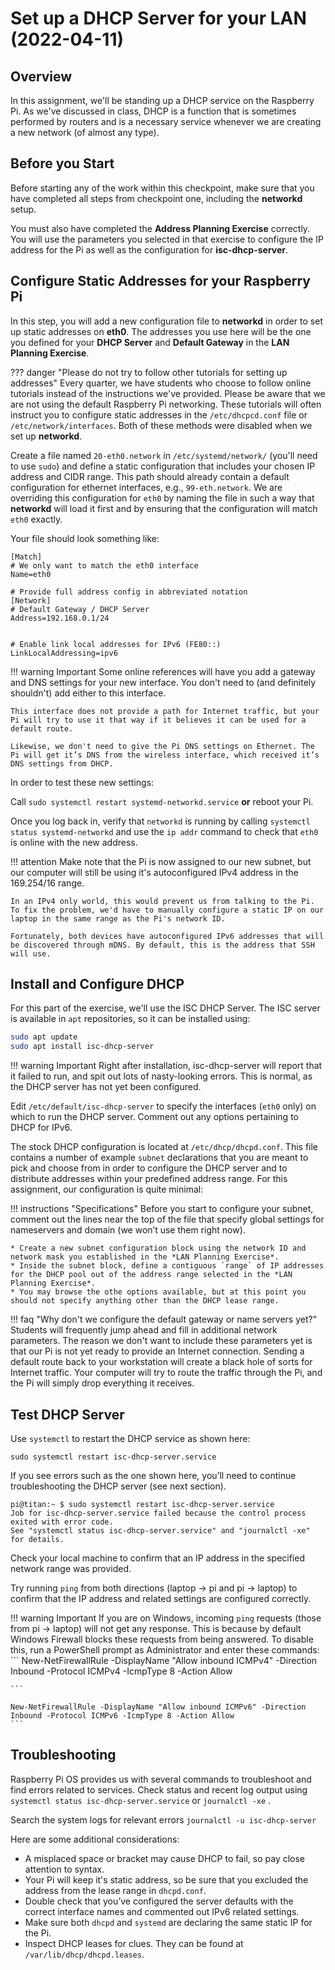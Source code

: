 # Set up a DHCP Server for your LAN (2022-04-11)

## Overview
In this assignment, we'll be standing up a DHCP service on the Raspberry Pi. As we've discussed in class, DHCP is a function that is sometimes performed by routers and is a necessary service whenever we are creating a new network (of almost any type). 

## Before you Start

Before starting any of the work within this checkpoint, make sure that you have completed all steps from checkpoint one, including the **networkd** setup.

You must also have completed the **Address Planning Exercise** correctly. You will use the parameters you selected in that exercise to configure the IP address for the Pi as well as the configuration for **isc-dhcp-server**.


## Configure Static Addresses for your Raspberry Pi

In this step, you will add a new configuration file to **networkd** in order to set up static addresses on **eth0**. The addresses you use here will be the one you defined for your **DHCP Server** and **Default Gateway** in the **LAN Planning Exercise**.

??? danger "Please do not try to follow other tutorials for setting up addresses"
    Every quarter, we have students who choose to follow online tutorials instead of the instructions we've provided. Please be aware that we are not using the default Raspberry Pi networking. These tutorials will often instruct you to configure static addresses in the `/etc/dhcpcd.conf` file or `/etc/network/interfaces`. Both of these methods were disabled when we set up **networkd**.

Create a file named `20-eth0.network` in  `/etc/systemd/network/` (you'll need to use `sudo`) and define a static configuration that includes your chosen IP address and CIDR range. This path should already contain a default configuration for ethernet interfaces, e.g., `99-eth.network`. We are overriding this configuration for `eth0` by naming the file in such a way that **networkd** will load it first and by ensuring that the configuration will match `eth0` exactly.

Your file should look something like:

```
[Match]
# We only want to match the eth0 interface
Name=eth0

# Provide full address config in abbreviated notation
[Network]
# Default Gateway / DHCP Server
Address=192.168.0.1/24


# Enable link local addresses for IPv6 (FE80::)
LinkLocalAddressing=ipv6
```

!!! warning Important 
    Some online references will have you add a gateway and DNS settings for your new interface. You don't need to (and definitely shouldn't) add either to this interface. 
    
    This interface does not provide a path for Internet traffic, but your Pi will try to use it that way if it believes it can be used for a default route.
    
    Likewise, we don't need to give the Pi DNS settings on Ethernet. The Pi will get it’s DNS from the wireless interface, which received it’s DNS settings from DHCP. 


In order to test these new settings:

Call `sudo systemctl restart systemd-networkd.service` **or** reboot your Pi.

Once you log back in, verify that `networkd` is running by calling `systemctl status systemd-networkd` and use the `ip addr` command to check that `eth0` is online with the new address.

!!! attention
    Make note that the Pi is now assigned to our new subnet, but our computer will still be using it's autoconfigured IPv4 address in the 169.254/16 range.

    In an IPv4 only world, this would prevent us from talking to the Pi. To fix the problem, we'd have to manually configure a static IP on our laptop in the same range as the Pi's network ID.
    
    Fortunately, both devices have autoconfigured IPv6 addresses that will be discovered through mDNS. By default, this is the address that SSH will use.

## Install and Configure DHCP
For this part of the exercise, we'll use the ISC DHCP Server. The ISC server is available in `apt` repositories, so it can be installed using:

```bash
sudo apt update
sudo apt install isc-dhcp-server
```

!!! warning Important
    Right after installation, isc-dhcp-server will report that it failed to run, and spit out lots of nasty-looking errors. This is normal, as the DHCP server has not yet been configured.

Edit `/etc/default/isc-dhcp-server` to specify the interfaces (`eth0` only) on which to run the DHCP server. Comment out any options pertaining to DHCP for IPv6.

The stock DHCP configuration is located at `/etc/dhcp/dhcpd.conf`. This file contains a number of example `subnet` declarations that you are meant to pick and choose from in order to configure the DHCP server and to distribute addresses within your predefined address range. For this assignment, our configuration is quite minimal:

!!! instructions "Specifications"
    Before you start to configure your subnet, comment out the lines near the top of the file that specify global settings for nameservers and domain (we won’t use them right now).

    * Create a new subnet configuration block using the network ID and network mask you established in the *LAN Planning Exercise*.
    * Inside the subnet block, define a contiguous `range` of IP addresses for the DHCP pool out of the address range selected in the *LAN Planning Exercise*.
    * You may browse the othe options available, but at this point you should not specify anything other than the DHCP lease range.

!!! faq "Why don't we configure the default gateway or name servers yet?"
    Students will frequently jump ahead and fill in additional network parameters. The reason we don't want to include these parameters yet is that our Pi is not yet ready to provide an Internet connection. Sending a default route back to your workstation will create a black hole of sorts for Internet traffic. Your computer will try to route the traffic through the Pi, and the Pi will simply drop everything it receives.

## Test DHCP Server
Use `systemctl` to restart the DHCP service as shown here:

`sudo systemctl restart isc-dhcp-server.service`

If you see errors such as the one shown here, you’ll need to continue troubleshooting the DHCP server (see next section).

```
pi@titan:~ $ sudo systemctl restart isc-dhcp-server.service
Job for isc-dhcp-server.service failed because the control process exited with error code.
See "systemctl status isc-dhcp-server.service" and "journalctl -xe" for details.
```

Check your local machine to confirm that an IP address in the specified network range was provided.

Try running `ping` from both directions (laptop -> pi and pi -> laptop) to confirm that the IP address and related settings are configured correctly.

!!! warning Important
    If you are on Windows, incoming `ping` requests (those from pi -> laptop) will not get any response. This is because by default Windows Firewall blocks these requests from being answered. To disable this, run a PowerShell prompt as Administrator and enter these commands:
    ```
    New-NetFirewallRule -DisplayName "Allow inbound ICMPv4" -Direction Inbound -Protocol ICMPv4 -IcmpType 8 -Action Allow
    
    ```

    New-NetFirewallRule -DisplayName "Allow inbound ICMPv6" -Direction Inbound -Protocol ICMPv6 -IcmpType 8 -Action Allow
    ```

## Troubleshooting

Raspberry Pi OS provides us with several commands to troubleshoot and find errors related to services. Check status and recent log output using `systemctl status isc-dhcp-server.service` or `journalctl -xe`  .

Search the system logs for relevant errors `journalctl -u isc-dhcp-server`

Here are some additional considerations:

* A misplaced space or bracket may cause DHCP to fail, so pay close attention to syntax.
* Your Pi will keep it's static address, so be sure that you excluded the address from the lease range in `dhcpd.conf`.
* Double check that you’ve configured the server defaults with the correct interface names and commented out IPv6 related settings.
* Make sure both `dhcpd` and `systemd` are declaring the same static IP for the Pi.
* Inspect DHCP leases for clues. They can be found at `/var/lib/dhcp/dhcpd.leases`.